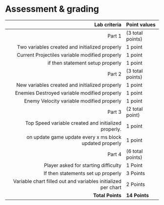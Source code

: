 # Assessment & grading

Lab criteria|Point values
-:|:-
Part 1|(3 total points)
Two variables created and initialized properly|1 point
Current Projectiles variable modified properly|1 point
if then statement setup properly|1 point
Part 2|(3 total points)
New variables created and initialized properly|1 point
Enemies Destroyed variable modified properly|1 point
Enemy Velocity variable modified properly|1 point
Part 3|(2 total point)
Top Speed variable created and initialized properly.|1 point
on update game update every x ms block updated properly|1 point
Part 4|(6 total points)
Player asked for starting difficulty|1 Point
If then statements set up properly|3 Points
Variable chart filled out and variables initialized per chart|2 Points
**Total Points**|**14 Points**
